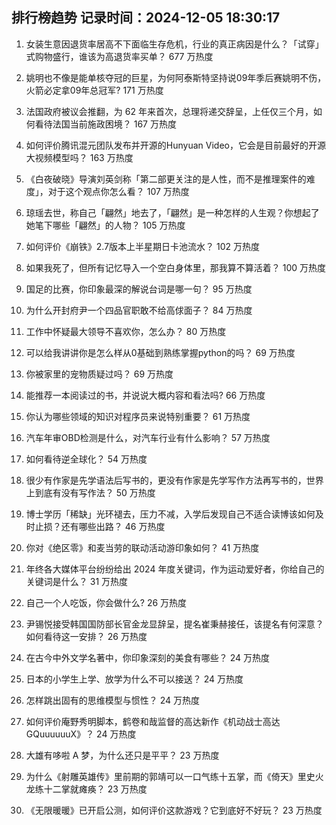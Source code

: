 
## 排行榜趋势 记录时间：2024-12-05 18:30:17
  
  1. 女装生意因退货率居高不下面临生存危机，行业的真正病因是什么？「试穿」式购物盛行，谁该为高退货率买单？ 677 万热度
    
  2. 姚明也不像是能单核夺冠的巨星，为何阿泰斯特坚持说09年季后赛姚明不伤，火箭必定拿09年总冠军? 171 万热度
    
  3. 法国政府被议会推翻，为 62 年来首次，总理将递交辞呈，上任仅三个月，如何看待法国当前施政困境？ 167 万热度
    
  4. 如何评价腾讯混元团队发布并开源的Hunyuan Video，它会是目前最好的开源大视频模型吗？ 163 万热度
    
  5. 《白夜破晓》导演刘英剑称「第二部更关注的是人性，而不是推理案件的难度」，对于这个观点你怎么看？ 107 万热度
    
  6. 琼瑶去世，称自己「翩然」地去了，「翩然」是一种怎样的人生观？你想起了她笔下哪些「翩然」的人物？ 105 万热度
    
  7. 如何评价《崩铁》2.7版本上半星期日卡池流水？ 102 万热度
    
  8. 如果我死了，但所有记忆导入一个空白身体里，那我算不算活着？ 100 万热度
    
  9. 国足的比赛，你印象最深的解说台词是哪一句？ 95 万热度
    
  10. 为什么开封府尹一个四品官职敢不给高俅面子？ 84 万热度
    
  11. 工作中怀疑最大领导不喜欢你，怎么办？ 80 万热度
    
  12. 可以给我讲讲你是怎么样从0基础到熟练掌握python的吗？ 69 万热度
    
  13. 你被家里的宠物质疑过吗？ 69 万热度
    
  14. 能推荐一本阅读过的书，并说说大概内容和看法吗? 66 万热度
    
  15. 你认为哪些领域的知识对程序员来说特别重要？ 61 万热度
    
  16. 汽车年审OBD检测是什么，对汽车行业有什么影响？ 57 万热度
    
  17. 如何看待逆全球化？ 54 万热度
    
  18. 很少有作家是先学语法后写书的，更没有作家是先学写作方法再写书的，世界上到底有没有写作法？ 50 万热度
    
  19. 博士学历「稀缺」光环褪去，压力不减，入学后发现自己不适合读博该如何及时止损？还有哪些出路？ 46 万热度
    
  20. 你对《绝区零》和麦当劳的联动活动游印象如何？ 41 万热度
    
  21. 年终各大媒体平台纷纷给出 2024 年度关键词，作为运动爱好者，你给自己的关键词是什么？ 31 万热度
    
  22. 自己一个人吃饭，你会做什么? 26 万热度
    
  23. 尹锡悦接受韩国国防部长官金龙显辞呈，提名崔秉赫接任，该提名有何深意？如何看待这一安排？ 26 万热度
    
  24. 在古今中外文学名著中，你印象深刻的美食有哪些？ 24 万热度
    
  25. 日本的小学生上学、放学为什么不可以接送？ 24 万热度
    
  26. 怎样跳出固有的思维模型与惯性？ 24 万热度
    
  27. 如何评价庵野秀明脚本，鹤卷和哉监督的高达新作《机动战士高达GQuuuuuuX》？ 24 万热度
    
  28. 大雄有哆啦 A 梦，为什么还只是平平？ 23 万热度
    
  29. 为什么《射雕英雄传》里前期的郭靖可以一口气练十五掌，而《倚天》里史火龙练十二掌就瘫痪？ 23 万热度
    
  30. 《无限暖暖》已开启公测，如何评价这款游戏？它到底好不好玩？ 23 万热度
    